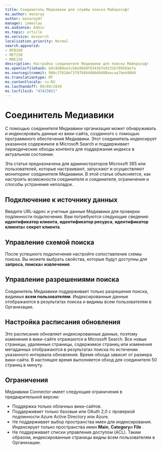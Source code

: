 ```yaml
---
title: Соединитель Медиавики для службы поиска Майкрософт
ms.author: monaray
author: monaray97
manager: jameslau
ms.audience: Admin
ms.topic: article
ms.service: mssearch
localization_priority: Normal
search.appverid:
- BFB160
- MET150
- MOE150
description: Настройка соединителя Медиавики для поиска Майкрософт
ms.openlocfilehash: b9c8d80ae5cb8e86b0f6341bfe9231b709569e7a
ms.sourcegitcommit: 988c37610e71f9784b486660400aecaa7bed40b0
ms.translationtype: MT
ms.contentlocale: ru-RU
ms.lasthandoff: 09/09/2020
ms.locfileid: "47423021"
---
```

# <a name="mediawiki-connector"></a>Соединитель Медиавики

С помощью соединителя Медиавики организация может обнаруживать и индексировать данные из вики-сайта, созданного с помощью программного обеспечения Медиавики. Этот соединитель индексирует указанное содержимое в Microsoft Search и поддерживает периодические обходы контента для поддержания индекса в актуальном состоянии.

Эта статья предназначена для администраторов Microsoft 365 или пользователей, которые настраивают, запускают и осуществляют мониторинг соединителя Медиавики. В этой статье объясняется, как настроить возможности соединителя и соединителя, ограничения и способы устранения неполадок.

## <a name="connect-to-a-data-source"></a>Подключение к источнику данных

Введите URL-адрес и учетные данные Медиавики для проверки подлинности подключения. Вам потребуются следующие сведения: **идентификатор клиента**, **идентификатор ресурса**, **идентификатор клиента**и **секрет клиента**.

## <a name="manage-the-search-schema"></a>Управление схемой поиска

После успешного подключения настройте сопоставление схемы поиска. Вы можете выбрать свойства, которые будут доступны для **запроса**, **поиска**и **извлечения**.

## <a name="manage-search-permissions"></a>Управление разрешениями поиска

Соединитель Медиавики поддерживает только разрешения поиска, видимые **всем пользователям**. Индексированные данные отображаются в результатах поиска и видимы всем пользователям в Организации.

## <a name="set-the-refresh-schedule"></a>Настройка расписания обновления

Это расписание обновляет индексированные данные, поэтому изменения в вики-сайте отражаются в Microsoft Search. Все новые страницы, удаленные страницы, содержимое страниц или изменения метаданных отображаются в результатах поиска по истечении указанного интервала обновления. Время обхода зависит от размера вики-сайта. В настоящее время выполняется обход для соединителя 50 страниц в минуту.

## <a name="limitations"></a>Ограничения

Медиавики Connector имеет следующие ограничения в предварительной версии:

* Поддержка только облачных вики-сайтов.
* Поддерживает только базовые или OAuth 2,0 с проверкой подлинности Azure Active Directory или Azure.
* Не поддерживает выбор пространства имен для индексирования. Индексирует только пространства имен **Main**, **Category**и **File** .
* Не поддерживает списки управления доступом (ACL). Таким образом, индексированные страницы видны всем пользователям в Организации.
